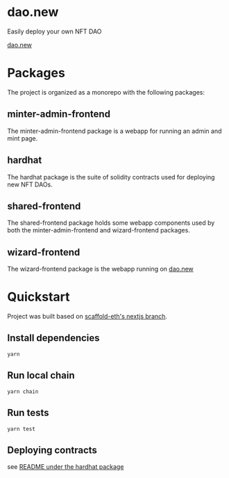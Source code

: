 # dao.new

Easily deploy your own NFT DAO

[dao.new](https://www.dao.new/)

# Packages

The project is organized as a monorepo with the following packages:

## minter-admin-frontend

The minter-admin-frontend package is a webapp for running an admin and mint page.

## hardhat

The hardhat package is the suite of solidity contracts used for deploying new NFT DAOs.

## shared-frontend

The shared-frontend package holds some webapp components used by both the minter-admin-frontend and wizard-frontend packages.

## wizard-frontend

The wizard-frontend package is the webapp running on [dao.new](https://www.dao.new/)

# Quickstart

Project was built based on [scaffold-eth's nextjs branch](https://github.com/scaffold-eth/scaffold-eth/tree/nextjs-typescript).

## Install dependencies

```
yarn
```

## Run local chain

```
yarn chain
```

## Run tests

```
yarn test
```

## Deploying contracts

see [README under the hardhat package](https://github.com/withtally/dao.new/blob/main/packages/hardhat/README.md)
